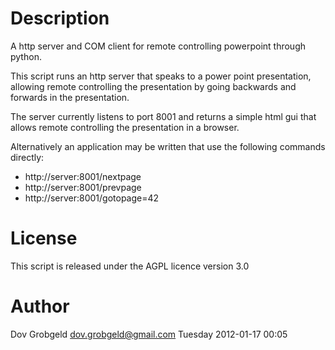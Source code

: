 # Description

A http server and COM client for remote controlling powerpoint through python.

This script runs an http server that speaks to a power point presentation,
allowing remote controlling the presentation by going backwards and
forwards in the presentation.

The server currently listens to port 8001 and returns a simple html
gui that allows remote controlling the presentation in a browser.

Alternatively an application may be written that use the following
commands directly:

* http://server:8001/nextpage
* http://server:8001/prevpage
* http://server:8001/gotopage=42

# License

This script is released under the AGPL licence version 3.0

# Author

Dov Grobgeld <dov.grobgeld@gmail.com>
Tuesday 2012-01-17 00:05 
 
